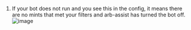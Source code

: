 1. If your bot does not run and you see this in the config, it means there are no mints that met your filters and arb-assist has turned the bot off.
![image](https://github.com/user-attachments/assets/114a929f-9d3c-4dbd-a872-11a0d82213ff)

